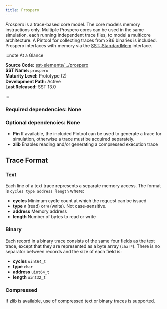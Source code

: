 ```yaml
---
title: Prospero
---
```


*Prospero* is a trace-based core model. The core models memory instructions only. Multiple Prospero cores can be used in the same simulation, each running independent trace files, to model a multicore architecture. A Pintool for collecting traces from x86 binaries is included. Prospero interfaces with memory via the [SST::StandardMem](../../core/iface/StandardMem/class) interface.

:::note At a Glance

**Source Code:** [sst-elements/.../prospero](https://github.com/sstsimulator/sst-elements/tree/master/src/sst/elements/prospero) &nbsp;  
**SST Name:** `prospero` &nbsp;  
**Maturity Level:** Prototype (2) &nbsp;  
**Development Path:** Active &nbsp;   
**Last Released:** SST 13.0

:::

### Required dependencies: None

### Optional dependencies: None
* **Pin** If available, the included Pintool can be used to generate a trace for simulation, otherwise a trace must be acquired separately.
* **zlib** Enables reading and/or generating a compressed execution trace

## Trace Format

### Text
Each line of a text trace represents a separate memory access. The format is `cycles type address length` where:
* **cycles** Minimum cycle count at which the request can be issued
* **type** `R` (read) or `W` (write). Not case-sensitive.
* **address** Memory address
* **length** Number of bytes to read or write

### Binary
Each record in a binary trace consists of the same four fields as the text trace, except that they are represented as a byte array (`char*`). There is no separator between records and the size of each field is:
* **cycles** `uint64_t`
* **type** `char`
* **address** `uint64_t`
* **length** `uint32_t`

### Compressed
If zlib is available, use of compressed text or binary traces is supported.